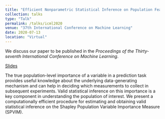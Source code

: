 ```yaml
---
title: "Efficient Nonparametric Statistical Inference on Population Feature Importance using Shapley Values"
collection: talks
type: "Talk"
permalink: /talks/icml2020
venue: "37th International Conference on Machine Learning"
date: 2020-07-13
location: "Virtual"
---
```


We discuss our paper to be published in the *Proceedings of the Thirty-seventh International Conference on Machine Learning*.

[Slides](https://docs.google.com/presentation/d/e/2PACX-1vRzn61LwDFNvmu5TgDnxWMYitkzx_Dqz6NmQnM9_WsFxZHeNsubg0MF_EWvVqvSsyHpELiVLmL11vMR/embed?start=false&loop=false&delayms=3000)

The true population-level importance of a variable in a prediction task provides useful knowledge about the underlying data-generating mechanism and can help in deciding which measurements to collect in subsequent experiments. Valid statistical inference on this importance is a key component in understanding the population of interest. We present a computationally efficient procedure for estimating and obtaining valid statistical inference on the Shapley Population Variable Importance Measure (SPVIM).
